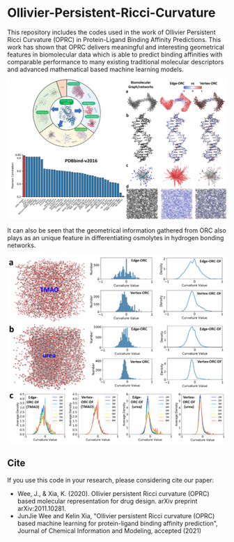 # Ollivier-Persistent-Ricci-Curvature

This repository includes the codes used in the work of Ollivier Persistent Ricci Curvature (OPRC) in Protein-Ligand Binding Affinity Predictions. This work has shown that OPRC delivers meaningful and interesting geometrical features in biomolecular data which is able to predict binding affinities with comparable performance to many existing traditional molecular descriptors and advanced mathematical based machine learning models. 

<p align="center">
  <img src="https://github.com/ExpectozJJ/Ollivier-Persistent-Ricci-Curvature/blob/master/img/toc.png" title="toc"/>
</p>

It can also be seen that the geometrical information gathered from ORC also plays as an unique feature in differentiating osmolytes in hydrogen bonding networks. 

<p align="center">
  <img src="https://github.com/ExpectozJJ/Ollivier-Persistent-Ricci-Curvature/blob/master/img/osmolyte.png" title="hbn"/>
</p>

## Cite 
If you use this code in your research, please considering cite our paper:

* Wee, J., & Xia, K. (2020). Ollivier persistent Ricci curvature (OPRC) based molecular representation for drug design. arXiv preprint arXiv:2011.10281.
* JunJie Wee and Kelin Xia, "Ollivier persistent Ricci curvature (OPRC) based machine learning for protein-ligand binding affinity prediction", Journal of Chemical Information and Modeling, accepted (2021)
